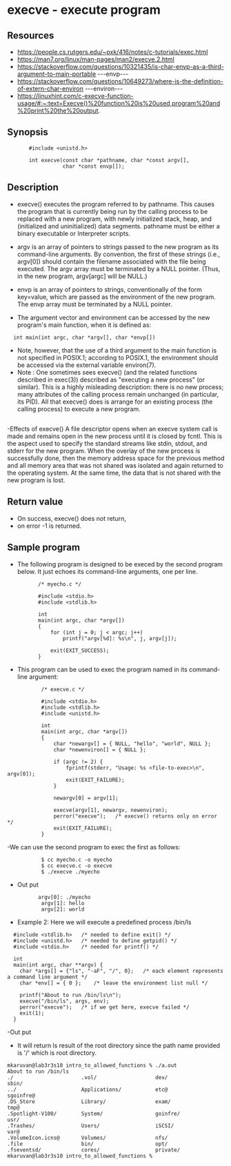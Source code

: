 # execve - execute program
## Resources
- https://people.cs.rutgers.edu/~pxk/416/notes/c-tutorials/exec.html
- https://man7.org/linux/man-pages/man2/execve.2.html
- https://stackoverflow.com/questions/10321435/is-char-envp-as-a-third-argument-to-main-portable ---envp---
- https://stackoverflow.com/questions/10649273/where-is-the-definition-of-extern-char-environ ---environ---
- https://linuxhint.com/c-execve-function-usage/#:~:text=Execve()%20function%20is%20used,program%20and%20print%20the%20output.
## Synopsis
```
       #include <unistd.h>
       
       int execve(const char *pathname, char *const argv[],
                  char *const envp[]);
```
## Description
- execve() executes the program referred to by pathname.  This
causes the program that is currently being run by the calling
process to be replaced with a new program, with newly initialized
stack, heap, and (initialized and uninitialized) data segments.
pathname must be either a binary executable or Interpreter scripts.
- argv is an array of pointers to strings passed to the new program
as its command-line arguments.  By convention, the first of these
strings (i.e., argv[0]) should contain the filename associated
with the file being executed.  The argv array must be terminated
by a NULL pointer.  (Thus, in the new program, argv[argc] will be
NULL.)
- envp is an array of pointers to strings, conventionally of the
form key=value, which are passed as the environment of the new
program.  The envp array must be terminated by a NULL pointer.

- The argument vector and environment can be accessed by the new
program's main function, when it is defined as:
```
  int main(int argc, char *argv[], char *envp[])
```
- Note, however, that the use of a third argument to the main
function is not specified in POSIX.1; according to POSIX.1, the
environment should be accessed via the external variable
environ(7).
- Note : One sometimes sees execve() (and the related functions described
in exec(3)) described as "executing a new process" (or similar).
This is a highly misleading description: there is no new process;
many attributes of the calling process remain unchanged (in
particular, its PID).  All that execve() does is arrange for an
existing process (the calling process) to execute a new program.
##
-Effects of execve()
A file descriptor opens when an execve system call is made and remains open in the new process until it is closed by fcntl. This is the aspect used to specify the standard streams like stdin, stdout, and stderr for the new program. When the overlay of the new process is successfully done, then the memory address space for the previous method and all memory area that was not shared was isolated and again returned to the operating system. At the same time, the data that is not shared with the new program is lost.
## Return value
- On success, execve() does not return, 
- on error -1 is returned.
## Sample program
- The following program is designed to be execed by the second
 program below.  It just echoes its command-line arguments, one
 per line.
 ```
           /* myecho.c */

           #include <stdio.h>
           #include <stdlib.h>

           int
           main(int argc, char *argv[])
           {
               for (int j = 0; j < argc; j++)
                   printf("argv[%d]: %s\n", j, argv[j]);

               exit(EXIT_SUCCESS);
           }

 ```
 - This program can be used to exec the program named in its
 command-line argument:
```
           /* execve.c */

           #include <stdio.h>
           #include <stdlib.h>
           #include <unistd.h>

           int
           main(int argc, char *argv[])
           {
               char *newargv[] = { NULL, "hello", "world", NULL };
               char *newenviron[] = { NULL };

               if (argc != 2) {
                   fprintf(stderr, "Usage: %s <file-to-exec>\n", argv[0]);
                   exit(EXIT_FAILURE);
               }

               newargv[0] = argv[1];

               execve(argv[1], newargv, newenviron);
               perror("execve");   /* execve() returns only on error */
               exit(EXIT_FAILURE);
           }
```
-We can use the second program to exec the first as follows:
```
           $ cc myecho.c -o myecho
           $ cc execve.c -o execve
           $ ./execve ./myecho
```
- Out put
```
          argv[0]: ./myecho
           argv[1]: hello
           argv[2]: world
```
- Example 2: Here we will execute a predefined process /bin/ls
```
  #include <stdlib.h>	/* needed to define exit() */
  #include <unistd.h>	/* needed to define getpid() */
  #include <stdio.h>	/* needed for printf() */

  int
  main(int argc, char **argv) {
    char *args[] = {"ls", "-aF", "/", 0};	/* each element represents a command line argument */
    char *env[] = { 0 };	/* leave the environment list null */

    printf("About to run /bin/ls\n");
    execve("/bin/ls", args, env);
    perror("execve");	/* if we get here, execve failed */
    exit(1);
  }
```
-Out put
- It will return ls result of the root directory since the path name provided is '/' which is root directory.
```
mkaruvan@lab3r3s10 intro_to_allowed_functions % ./a.out
About to run /bin/ls
./                      .vol/                   dev/                    sbin/
../                     Applications/           etc@                    sgoinfre@
.DS_Store               Library/                exam/                   tmp@
.Spotlight-V100/        System/                 goinfre/                usr/
.Trashes/               Users/                  iSCSI/                  var@
.VolumeIcon.icns@       Volumes/                nfs/
.file                   bin/                    opt/
.fseventsd/             cores/                  private/
mkaruvan@lab3r3s10 intro_to_allowed_functions %
```

